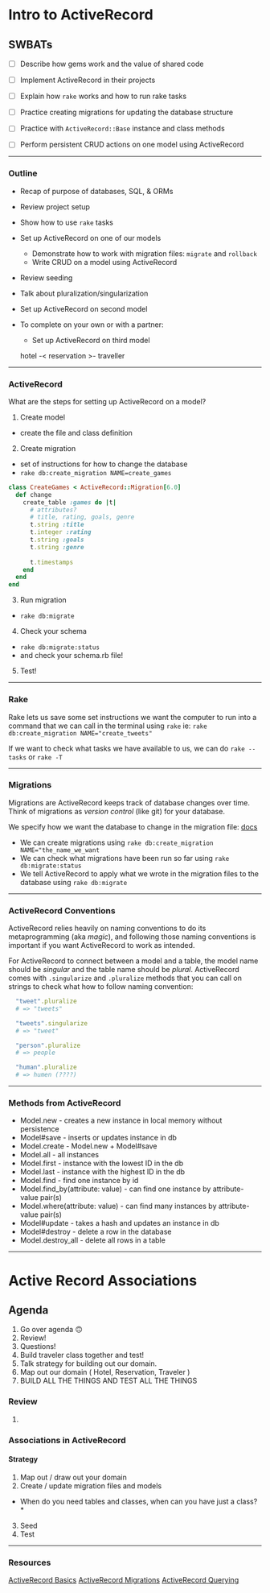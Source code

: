 Intro to ActiveRecord
===

## SWBATs
- [ ] Describe how gems work and the value of shared code
- [ ] Implement ActiveRecord in their projects
- [ ] Explain how `rake` works and how to run rake tasks
- [ ] Practice creating migrations for updating the database structure
- [ ] Practice with `ActiveRecord::Base` instance and class methods
- [ ] Perform persistent CRUD actions on one model using ActiveRecord


____

### Outline
* Recap of purpose of databases, SQL, & ORMs
* Review project setup
* Show how to use `rake` tasks
* Set up ActiveRecord on one of our models
  * Demonstrate how to work with migration files: `migrate` and `rollback`
  * Write CRUD on a model using ActiveRecord
* Review seeding
* Talk about pluralization/singularization
* Set up ActiveRecord on second model

* To complete on your own or with a partner:
  - Set up ActiveRecord on third model



  hotel -< reservation >- traveller

____

### ActiveRecord

What are the steps for setting up ActiveRecord on a model?

1. Create model
  - create the file and class definition
2. Create migration
  - set of instructions for how to change the database
  - `rake db:create_migration NAME=create_games`
```rb
class CreateGames < ActiveRecord::Migration[6.0]
  def change
    create_table :games do |t|
      # attributes?
      # title, rating, goals, genre
      t.string :title
      t.integer :rating
      t.string :goals
      t.string :genre
 
      t.timestamps
    end
  end
end
```
3. Run migration
 - `rake db:migrate`

4. Check your schema
  - `rake db:migrate:status`
  - and check your schema.rb file!

5. Test!

____

### Rake

Rake lets us save some set instructions we want the computer to run into a command that we can call in the terminal using `rake` ie: `rake db:create_migration NAME="create_tweets"`

If we want to check what tasks we have available to us, we can do `rake --tasks` or `rake -T`

____

### Migrations
Migrations are ActiveRecord keeps track of database changes over time. Think of migrations as *version control* (like git) for your database.

We specify how we want the database to change in the migration file: [docs](https://guides.rubyonrails.org/active_record_migrations.html)

* We can create migrations using `rake db:create_migration NAME="the_name_we_want`
* We can check what migrations have been run so far using `rake db:migrate:status`
* We tell ActiveRecord to apply what we wrote in the migration files to the database using `rake db:migrate`


____


### ActiveRecord Conventions
ActiveRecord relies heavily on naming conventions to do its metaprogramming (aka *magic*), and following those naming conventions is important if you want ActiveRecord to work as intended.

For ActiveRecord to connect between a model and a table, the model name should be *singular* and the table name should be *plural*. ActiveRecord comes with `.singularize` and `.pluralize` methods that you can call on strings to check what how to follow naming convention:

```rb
  "tweet".pluralize
  # => "tweets"

  "tweets".singularize
  # => "tweet"

  "person".pluralize
  # => people

  "human".pluralize
  # => humen (????)
```

____


### Methods from ActiveRecord

* Model.new - creates a new instance in local memory without persistence
* Model#save - inserts or updates instance in db
* Model.create - Model.new + Model#save
* Model.all - all instances
* Model.first - instance with the lowest ID in the db
* Model.last - instance with the highest ID in the db
* Model.find - find one instance by id
* Model.find_by(attribute: value) - can find one instance by attribute-value pair(s)
* Model.where(attribute: value) - can find many instances by attribute-value pair(s)
* Model#update - takes a hash and updates an instance in db
* Model#destroy - delete a row in the database
* Model.destroy_all - delete all rows in a table


____
# Active Record Associations

## Agenda
1. Go over agenda 🙃
2. Review!
3. Questions!
4. Build traveler class together and test! 
5. Talk strategy for building out our domain. 
6. Map out our domain ( Hotel, Reservation, Traveler )
7. BUILD ALL THE THINGS AND TEST ALL THE THINGS

### Review
1. 
























### Associations in ActiveRecord

#### Strategy
1. Map out / draw out your domain
2. Create / update migration files and models
  * When do you need tables and classes, when can you have just a class? * 
3. Seed
4. Test


____


### Resources
[ActiveRecord Basics](https://guides.rubyonrails.org/active_record_basics.html)
[ActiveRecord Migrations](https://guides.rubyonrails.org/active_record_migrations.html)
[ActiveRecord Querying](https://guides.rubyonrails.org/active_record_querying.html)